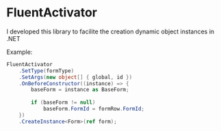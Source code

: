 # FluentActivator
I developed this library to facilite the creation dynamic object instances in .NET

Example:

```csharp
FluentActivator
	.SetType(formType)
	.SetArgs(new object[] { global, id })
	.OnBeforeConstructor((instance) => {
		baseForm = instance as BaseForm;
		
		if (baseForm != null)
			baseForm.FormId = formRow.FormId;
	})
	.CreateInstance<Form>(ref form);
```